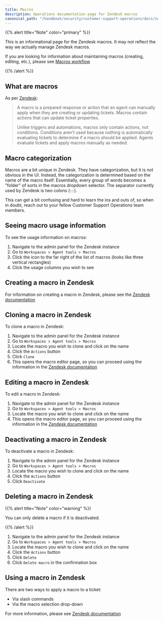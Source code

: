```yaml
---
title: Macros
description: Operations documentation page for Zendesk macros
canonical_path: "/handbook/security/customer-support-operations/docs/zendesk/macros"
---
```


{{% alert title="Note" color="primary" %}}

This is an informational page for the Zendesk macros. It may not reflect the way we actually manage Zendesk macros.

If you are looking for information about maintaining macros (creating, editing, etc.), please see [Macros workflow](../../workflows/zendesk/macros)

{{% /alert %}}

## What are macros

As per [Zendesk](https://support.zendesk.com/hc/en-us/articles/4408844187034-Creating-macros-for-repetitive-ticket-responses-and-actions):

> A macro is a prepared response or action that an agent can manually apply when they are creating or updating tickets. Macros contain actions that can update ticket properties.
>
> Unlike triggers and automations, macros only contain actions, not conditions. Conditions aren't used because nothing is automatically evaluating tickets to determine if a macro should be applied. Agents evaluate tickets and apply macros manually as needed.

## Macro categorization

Macros are a bit unique in Zendesk. They have categorization, but it is not obvious in the UI. Instead, the categorization is determined based on the name of the macro itself. Essentially, every group of words becomes a "folder" of sorts in the macros dropdown selector. The separator currently used by Zendesk is two colons (`::`).

This can get a bit confusing and hard to learn the ins and outs of, so when in doubt, reach out to your fellow Customer Support Operations team members.

## Seeing macro usage information

To see the usage information on macros:

1. Navigate to the admin panel for the Zendesk instance
1. Go to `Workspaces > Agent tools > Macros`
1. Click the icon to the far right of the list of macros (looks like three vertical rectangles)
1. Click the usage columns you wish to see

## Creating a macro in Zendesk

For information on creating a macro in Zendesk, please see the [Zendesk documentation](https://support.zendesk.com/hc/en-us/articles/4408844187034-Creating-macros-for-repetitive-ticket-responses-and-actions#topic_zh2_4nw_4y)

## Cloning a macro in Zendesk

To clone a macro in Zendesk:

1. Navigate to the admin panel for the Zendesk instance
1. Go to `Workspaces > Agent tools > Macros`
1. Locate the macro you wish to clone and click on the name
1. Click the `Actions` button
1. Click `Clone`
1. This opens the macro editor page, so you can proceed using the information in the [Zendesk documentation](https://support.zendesk.com/hc/en-us/articles/4408844187034-Creating-macros-for-repetitive-ticket-responses-and-actions#topic_zh2_4nw_4y)

## Editing a macro in Zendesk

To edit a macro in Zendesk:

1. Navigate to the admin panel for the Zendesk instance
1. Go to `Workspaces > Agent tools > Macros`
1. Locate the macro you wish to clone and click on the name
1. This opens the macro editor page, so you can proceed using the information in the [Zendesk documentation](https://support.zendesk.com/hc/en-us/articles/4408844187034-Creating-macros-for-repetitive-ticket-responses-and-actions#topic_zh2_4nw_4y)

## Deactivating a macro in Zendesk

To deactivate a macro in Zendesk:

1. Navigate to the admin panel for the Zendesk instance
1. Go to `Workspaces > Agent tools > Macros`
1. Locate the macro you wish to clone and click on the name
1. Click the `Actions` button
1. Click `Deactivate`

## Deleting a macro in Zendesk

{{% alert title="Note" color="warning" %}}

You can only delete a macro if it is deactivated.

{{% /alert %}}

1. Navigate to the admin panel for the Zendesk instance
1. Go to `Workspaces > Agent tools > Macros`
1. Locate the macro you wish to clone and click on the name
1. Click the `Actions` button
1. Click `Delete`
1. Click `Delete macro` in the confirmation box

## Using a macro in Zendesk

There are two ways to apply a macro to a ticket:

- Via slash commands
- Via the macro selection drop-down

For more information, please see [Zendesk documentation](https://support.zendesk.com/hc/en-us/articles/4408887656602-Using-macros-to-update-tickets)
